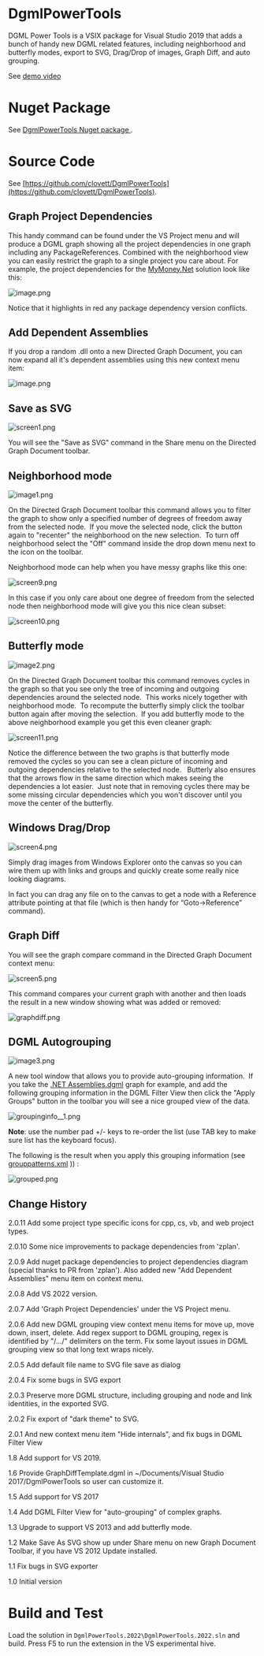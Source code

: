 # DgmlPowerTools

DGML Power Tools is a VSIX package for Visual Studio 2019 that adds a bunch of handy new DGML related features, including neighborhood and butterfly modes, export to SVG, Drag/Drop of images, Graph Diff, and auto grouping.

See [demo video](https://lovettsoftwarestorage.blob.core.windows.net/videos/DGMLPowerTools.mp4)

# Nuget Package

See [DgmlPowerTools Nuget package ](https://marketplace.visualstudio.com/items?itemName=ChrisLovett.DgmlPowerTools2019).

# Source Code

See [https://github.com/clovett/DgmlPowerTools](https://github.com/clovett/DgmlPowerTools).


## **Graph Project Dependencies**

This handy command can be found under the VS Project menu and will produce a DGML graph showing all the project dependencies in one graph including any PackageReferences.  Combined with the neighborhood view you can easily restrict the graph to a single project you care about.  For example, the project dependencies for the  [MyMoney.Net](https://github.com/clovett/MyMoney.Net) solution look like this:

![image.png](Artwork/image.png)

Notice that it highlights in red any package dependency version conflicts.

## **Add Dependent Assemblies**

If you drop a random .dll onto a new Directed Graph Document, you can now expand all it's dependent assemblies using this new context menu item:

![image.png](Artwork/dependents.png)

## Save as SVG

![screen1.png](Artwork/screen1.png)

You will see the "Save as SVG" command in the Share menu on the Directed Graph Document toolbar.

## Neighborhood mode

![image1.png](Artwork/image1.png)

On the Directed Graph Document toolbar this command allows you to filter the graph to show only a specified number of degrees of freedom away from the selected node.  If you move the selected node, click the button again to "recenter" the neighborhood on the new selection.  To turn off neighborhood select the "Off" command inside the drop down menu next to the icon on the toolbar.

Neighborhood mode can help when you have messy graphs like this one:

![screen9.png](Artwork/screen9.png)

In this case if you only care about one degree of freedom from the selected node then neighborhood mode will give you this nice clean subset:

![screen10.png](Artwork/screen10.png)

## Butterfly mode

![image2.png](Artwork/image2.png)

On the Directed Graph Document toolbar this command removes cycles in the graph so that you see only the tree of incoming and outgoing dependencies around the selected node.  This works nicely together with neighborhood mode.  To recompute the butterfly simply click the toolbar button again after moving the selection.  If you add butterfly mode to the above neighborhood example you get this even cleaner graph:

![screen11.png](Artwork/screen11.png)

Notice the difference between the two graphs is that butterfly mode removed the cycles so you can see a clean picture of incoming and outgoing dependencies relative to the selected node.   Butterly also ensures that the arrows flow in the same direction which makes seeing the dependencies a lot easier.  Just note that in removing cycles there may be some missing circular dependencies which you won't discover until you move the center of the butterfly.

## Windows Drag/Drop 

![screen4.png](Artwork/screen4.png)

Simply drag images from Windows Explorer onto the canvas so you can wire them up with links and groups and quickly create some really nice looking diagrams.

In fact you can drag any file on to the canvas to get a node with a Reference attribute pointing at that file
(which is then handy for “Goto->Reference” command).

## Graph Diff

You will see the graph compare command in the Directed Graph Document context menu:

![screen5.png](Artwork/screen5.png)

This command compares your current graph with another and then loads the result in a new window showing what was added or removed:

![graphdiff.png](Artwork/graphdiff.png)

## DGML Autogrouping

![image3.png](Artwork/image3.png)

A new tool window that allows you to provide auto-grouping information.  If you take the [.NET Assemblies.dgml](http://www.lovettsoftware.com/dgml/demos/.net4.0/assemblies.dgml) graph for example, and add the following grouping information in the DGML Filter View then click the "Apply Groups" button in the toolbar you will see a nice grouped view of the data.

![groupinginfo__1.png](Artwork/groupinginfo.png)

**Note**: use the number pad +/- keys to re-order the list (use TAB key to make sure list has the keyboard focus).

The following is the result when you apply this grouping information (see [grouppatterns.xml](http://www.lovettsoftware.com/dgml/demos/.net4.0/grouppatterns.xml) )) :

![grouped.png](Artwork/grouped.png)

## **Change History**

2.0.11 Add some project type specific icons for cpp, cs, vb, and web project types.

2.0.10 Some nice improvements to package dependencies  from 'zplan'.

2.0.9 Add nuget package dependencies to project dependencies diagram (special thanks to PR from 'zplan').  Also added new "Add Dependent Assemblies" menu item on context menu.

2.0.8 Add VS 2022 version.

2.0.7 Add 'Graph Project Dependencies' under the VS Project menu.

2.0.6 Add new DGML grouping view context menu items for move up, move down, insert, delete. Add regex support to DGML grouping, regex is identified by "/.../" delimiters on the term. Fix some layout issues in DGML grouping view so that long text wraps nicely.

2.0.5 Add default file name to SVG file save as dialog

2.0.4 Fix some bugs in SVG export

2.0.3 Preserve more DGML structure, including grouping and node and link identities, in the exported SVG.

2.0.2 Fix export of "dark theme" to SVG.

2.0.1  And new context menu item "Hide internals", and fix bugs in DGML Filter View

1.8 Add support for VS 2019.

1.6 Provide GraphDiffTemplate.dgml in ~/Documents/Visual Studio 2017/DgmlPowerTools so user can customize it.

1.5 Add support for VS 2017

1.4 Add DGML Filter View for "auto-grouping" of complex graphs.

1.3 Upgrade to support VS 2013 and add butterfly mode.

1.2 Make Save As SVG show up under Share menu on new Graph Document Toolbar, if you have VS 2012 Update installed.

1.1 Fix bugs in SVG exporter

1.0 Initial version


# Build and Test

Load the solution in `DgmlPowerTools.2022\DgmlPowerTools.2022.sln` and build.
Press F5 to run the extension in the VS experimental hive.
